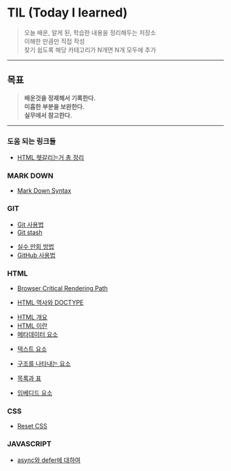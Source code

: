 # TIL (Today I learned)

> 오늘 배운, 알게 된, 학습한 내용을 정리해두는 저장소  
> 이해한 만큼만 직접 작성  
> 찾기 쉽도록 해당 카테고리가 N개면 N개 모두에 추가

---

## 목표

> **배운것을 정제해서 기록한다.**  
> **미흡한 부분을 보완한다.**  
> **실무에서 참고한다.**

---

### 도움 되는 링크들

- [HTML 헷갈리는거 총 정리](https://www.youtube.com/watch?v=T7h8O7dpJIg)

### MARK DOWN

- [Mark Down Syntax](https://github.com/gang-min/TIL/blob/main/MarkDown/readme.md)

### GIT

- [Git 사용법](https://github.com/gang-min/TIL/blob/main/GIT/GIT.md)
- [Git stash](https://github.com/gang-min/TIL/blob/main/GIT/stash.md)

* [실수 만회 방법](https://github.com/gang-min/TIL/blob/main/GIT/%EC%8B%A4%EC%88%98%EB%A7%8C%ED%9A%8C%EB%B0%A9%EB%B2%95.md)
* [GitHub 사용법](https://github.com/gang-min/TIL/blob/main/GIT/GitHub.md)

### HTML

- [Browser Critical Rendering Path](https://github.com/gang-min/TIL/blob/main/HTML/Critical_rendering_path.md)

* [HTML 역사와 DOCTYPE](https://github.com/gang-min/TIL/blob/main/HTML/DOCTYPE.md)

- [HTML 개요](https://github.com/gang-min/TIL/blob/main/HTML/HTML_%EA%B0%9C%EC%9A%94.md)
- [HTML 이란](https://github.com/gang-min/TIL/blob/main/HTML/HTML%EC%9D%B4%EB%9E%80.md)
- [메타데이터 요소](https://github.com/gang-min/TIL/blob/main/HTML/%EB%A9%94%ED%83%80%EB%8D%B0%EC%9D%B4%ED%84%B0%EC%9A%94%EC%86%8C.md)

* [텍스트 요소](https://github.com/gang-min/TIL/blob/main/HTML/%ED%85%8D%EC%8A%A4%ED%8A%B8%EC%9A%94%EC%86%8C.md)

* [구조를 나타내는 요소](https://github.com/gang-min/TIL/blob/main/HTML/%EA%B5%AC%EC%A1%B0%EB%A5%BC%EB%82%98%ED%83%80%EB%82%B4%EB%8A%94%EC%9A%94%EC%86%8C.md)

* [목록과 표](https://github.com/gang-min/TIL/blob/main/HTML/%EB%AA%A9%EB%A1%9D%EA%B3%BC%ED%91%9C.md)

* [임베디드 요소](https://github.com/gang-min/TIL/blob/main/HTML/%EC%9E%84%EB%B2%A0%EB%94%94%EB%93%9C%EC%9A%94%EC%86%8C.md)

### CSS

- [Reset CSS](https://github.com/gang-min/TIL/blob/main/CSS/reset_css.md)

### JAVASCRIPT

- [async와 defer에 대하여](https://github.com/gang-min/TIL/blob/main/JavaScript/async-defer.md)
